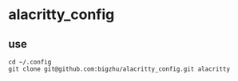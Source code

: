 # alacritty_config

## use

```
cd ~/.config
git clone git@github.com:bigzhu/alacritty_config.git alacritty
```
